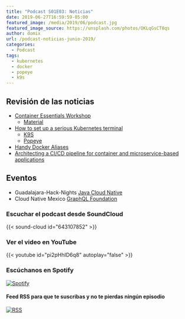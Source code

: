 ```yaml
---
title: "Podcast S01E03: Noticias"
date: 2019-06-27T16:59:59-05:00
featured_image: /media/2019/06/podcast.jpg
featured_image_source: https://unsplash.com/photos/OKLqGsCT8qs
author: domix
url: /podcast-noticias-junio-2019/
categories:
  - Podcast
tags:
  - kubernetes
  - docker
  - popeye
  - k9s
---
```



## Revisión de las noticias

* [Container Essentials Workshop](http://ripperon.com/docker/2019/06/12/container-essentials-workshop/)
    * [Material](https://docs.google.com/presentation/d/1lMZzHKp9iH6uOmiuuDtXi958XUBfn9oWMN3ZMfHPQqI/edit#slide=id.p)
* [How to set up a serious Kubernetes terminal](https://medium.com/free-code-camp/how-to-set-up-a-serious-kubernetes-terminal-dd07cab51cd4)
    * [K9S](https://github.com/derailed/k9s)
    * [Popeye](https://github.com/derailed/popeye)
* [Handy Docker Aliases](https://hackernoon.com/handy-docker-aliases-4bd85089a3b8)
* [Architecting a CI/CD pipeline for container and microservice-based applications](https://medium.com/@alokmalakar/architecting-a-ci-cd-pipeline-for-container-and-microservice-based-applications-120f4b470681)


## Eventos

* Guadalajara-Hack-Nights [Java Cloud Native](https://www.meetup.com/Guadalajara-Hack-Nights/events/262518614/)
* Cloud Native Mexico [GraphQL Foundation](https://www.meetup.com/Cloud-Native-Mexico/events/262594826/)


### Escuchar el podcast desde SoundCloud

{{< sound-cloud id="643107852" >}}


### Ver el video en YouTube

{{< youtube id="pi2pHhID6q8" autoplay="false" >}}

### Escúchanos en Spotify

[![Spotify](/spotify-podcast-badge-blk-grn-330x80.png)](https://open.spotify.com/show/4PQyVjzcDQuELxi3aNO86e)


#### Feed RSS para que te suscribas y no te pierdas ningún episodio

[![RSS](/RSS_Feed_Icon.jpg)](http://feeds.soundcloud.com/users/soundcloud:users:393589416/sounds.rss)